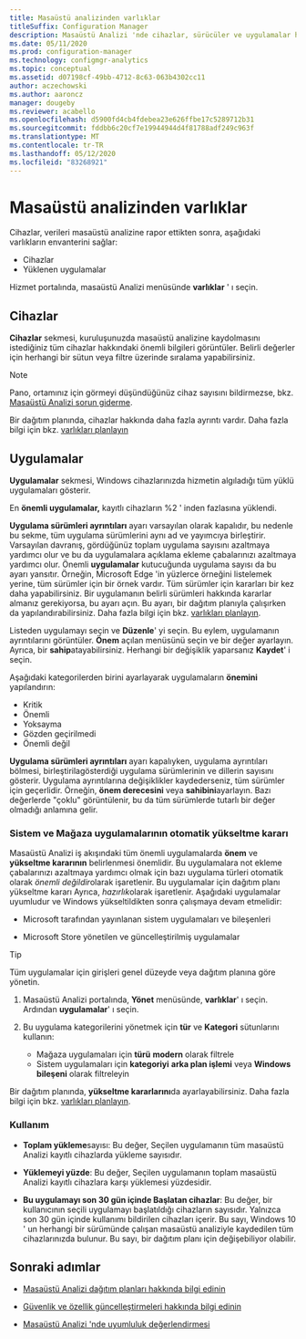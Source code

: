 ```yaml
---
title: Masaüstü analizinden varlıklar
titleSuffix: Configuration Manager
description: Masaüstü Analizi 'nde cihazlar, sürücüler ve uygulamalar hakkında bilgi edinin.
ms.date: 05/11/2020
ms.prod: configuration-manager
ms.technology: configmgr-analytics
ms.topic: conceptual
ms.assetid: d07198cf-49bb-4712-8c63-063b4302cc11
author: aczechowski
ms.author: aaroncz
manager: dougeby
ms.reviewer: acabello
ms.openlocfilehash: d5900fd4cb4fdebea23e626ffbe17c5289712b31
ms.sourcegitcommit: fddbb6c20cf7e19944944d4f81788adf249c963f
ms.translationtype: MT
ms.contentlocale: tr-TR
ms.lasthandoff: 05/12/2020
ms.locfileid: "83268921"
---
```

# <a name="assets-in-desktop-analytics"></a>Masaüstü analizinden varlıklar

Cihazlar, verileri masaüstü analizine rapor ettikten sonra, aşağıdaki varlıkların envanterini sağlar:

- Cihazlar
- Yüklenen uygulamalar  

Hizmet portalında, masaüstü Analizi menüsünde **varlıklar** ' ı seçin.

## <a name="devices"></a>Cihazlar

**Cihazlar** sekmesi, kuruluşunuzda masaüstü analizine kaydolmasını istediğiniz tüm cihazlar hakkındaki önemli bilgileri görüntüler. Belirli değerler için herhangi bir sütun veya filtre üzerinde sıralama yapabilirsiniz.

> [!NOTE]  
> Pano, ortamınız için görmeyi düşündüğünüz cihaz sayısını bildirmezse, bkz. [Masaüstü Analizi sorun giderme](troubleshooting.md).  

Bir dağıtım planında, cihazlar hakkında daha fazla ayrıntı vardır. Daha fazla bilgi için bkz. [varlıkları planlayın](about-deployment-plans.md#plan-assets)

## <a name="apps"></a>Uygulamalar

**Uygulamalar** sekmesi, Windows cihazlarınızda hizmetin algıladığı tüm yüklü uygulamaları gösterir.

En **önemli uygulamalar,** kayıtlı cihazların %2 ' inden fazlasına yüklendi.

**Uygulama sürümleri ayrıntıları** ayarı varsayılan olarak kapalıdır, bu nedenle bu sekme, tüm uygulama sürümlerini aynı ad ve yayımcıya birleştirir.<!-- 5542186 --> Varsayılan davranış, gördüğünüz toplam uygulama sayısını azaltmaya yardımcı olur ve bu da uygulamalara açıklama ekleme çabalarınızı azaltmaya yardımcı olur. Önemli **uygulamalar** kutucuğunda uygulama sayısı da bu ayarı yansıtır. Örneğin, Microsoft Edge 'in yüzlerce örneğini listelemek yerine, tüm sürümler için bir örnek vardır. Tüm sürümler için kararları bir kez daha yapabilirsiniz. Bir uygulamanın belirli sürümleri hakkında kararlar almanız gerekiyorsa, bu ayarı açın. Bu ayarı, bir dağıtım planıyla çalışırken da yapılandırabilirsiniz. Daha fazla bilgi için bkz. [varlıkları planlayın](about-deployment-plans.md#plan-assets).

Listeden uygulamayı seçin ve **Düzenle**' yi seçin. Bu eylem, uygulamanın ayrıntılarını görüntüler. **Önem** açılan menüsünü seçin ve bir değer ayarlayın. Ayrıca, bir **sahip**atayabilirsiniz. Herhangi bir değişiklik yaparsanız **Kaydet**' i seçin.

Aşağıdaki kategorilerden birini ayarlayarak uygulamaların **önemini** yapılandırın:

- Kritik
- Önemli
- Yoksayma
- Gözden geçirilmedi
- Önemli değil<!-- 3587232 -->

**Uygulama sürümleri ayrıntıları** ayarı kapalıyken, uygulama ayrıntıları bölmesi, birleştirilagösterdiği uygulama sürümlerinin ve dillerin sayısını gösterir. Uygulama ayrıntılarına değişiklikler kaydederseniz, tüm sürümler için geçerlidir. Örneğin, **önem derecesini** veya **sahibini**ayarlayın. Bazı değerlerde "çoklu" görüntülenir, bu da tüm sürümlerde tutarlı bir değer olmadığı anlamına gelir.

### <a name="automatic-upgrade-decision-of-system-and-store-apps"></a><a name="bkmk_plan-autoapp" />Sistem ve Mağaza uygulamalarının otomatik yükseltme kararı

<!-- 3587232 -->
Masaüstü Analizi iş akışındaki tüm önemli uygulamalarda **önem** ve **yükseltme kararının** belirlenmesi önemlidir. Bu uygulamalara not ekleme çabalarınızı azaltmaya yardımcı olmak için bazı uygulama türleri otomatik olarak *önemli değildir*olarak işaretlenir. Bu uygulamalar için dağıtım planı yükseltme kararı Ayrıca, *hazırlık*olarak işaretlenir. Aşağıdaki uygulamalar uyumludur ve Windows yükseltildikten sonra çalışmaya devam etmelidir:

- Microsoft tarafından yayınlanan sistem uygulamaları ve bileşenleri

- Microsoft Store yönetilen ve güncelleştirilmiş uygulamalar

> [!TIP]
> Tüm uygulamalar için girişleri genel düzeyde veya dağıtım planına göre yönetin.
>
> 1. Masaüstü Analizi portalında, **Yönet** menüsünde, **varlıklar**' ı seçin. Ardından **uygulamalar**' ı seçin.
>
> 2. Bu uygulama kategorilerini yönetmek için **tür** ve **Kategori** sütunlarını kullanın:
>
>    - Mağaza uygulamaları için **türü** **modern** olarak filtrele
>    - Sistem uygulamaları için **kategoriyi** **arka plan işlemi** veya **Windows bileşeni** olarak filtreleyin

Bir dağıtım planında, **yükseltme kararlarını**da ayarlayabilirsiniz. Daha fazla bilgi için bkz. [varlıkları planlayın](about-deployment-plans.md#plan-assets).

### <a name="usage"></a>Kullanım

<!-- 5533890 -->

- **Toplam yükleme**sayısı: Bu değer, Seçilen uygulamanın tüm masaüstü Analizi kayıtlı cihazlarda yükleme sayısıdır.

- **Yüklemeyi yüzde**: Bu değer, Seçilen uygulamanın toplam masaüstü Analizi kayıtlı cihazlara karşı yüklemesi yüzdesidir.

- **Bu uygulamayı son 30 gün içinde Başlatan cihazlar**: Bu değer, bir kullanıcının seçili uygulamayı başlatıldığı cihazların sayısıdır. Yalnızca son 30 gün içinde kullanımı bildirilen cihazları içerir. Bu sayı, Windows 10 ' un herhangi bir sürümünde çalışan masaüstü analiziyle kaydedilen tüm cihazlarınızda bulunur. Bu sayı, bir dağıtım planı için değişebiliyor olabilir.

## <a name="next-steps"></a>Sonraki adımlar

- [Masaüstü Analizi dağıtım planları hakkında bilgi edinin](about-deployment-plans.md)  

- [Güvenlik ve özellik güncelleştirmeleri hakkında bilgi edinin](about-updates.md)  

- [Masaüstü Analizi 'nde uyumluluk değerlendirmesi](compat-assessment.md)  
